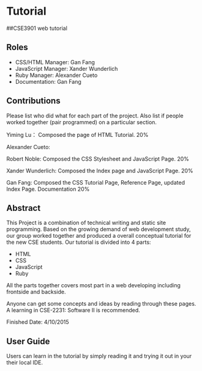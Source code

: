 # Tutorial
##CSE3901 web tutorial

## Roles
* CSS/HTML Manager: Gan Fang
* JavaScript Manager: Xander Wunderlich
* Ruby Manager: Alexander Cueto
* Documentation: Gan Fang

## Contributions
Please list who did what for each part of the project.
Also list if people worked together (pair programmed) on a particular section.

Yiming Lu： 
Composed the page of HTML Tutorial. 20%

Alexander Cueto: 


Robert Noble: 
Composed the CSS Stylesheet and JavaScript Page. 20%

Xander Wunderlich: 
Composed the Index page and JavaScript Page. 20%

Gan Fang: 
Composed the CSS Tutorial Page, Reference Page, updated Index Page. Documentation 20%


## Abstract
This Project is a combination of technical writing and static site programming. Based on the growing demand of web development study, our group worked together and produced
a overall conceptual tutorial for the new CSE students. 
Our tutorial is divided into 4 parts:
* HTML
* CSS
* JavaScript
* Ruby

All the parts together covers most part in a web developing including frontside and backside.

Anyone can get some concepts and ideas by reading through these pages. A learning in CSE-2231: Software II is recommended.



Finished Date: 4/10/2015

## User Guide
Users can learn in the tutorial by simply reading it and trying it out in your their local IDE.